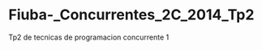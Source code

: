 Fiuba-_Concurrentes_2C_2014_Tp2
===============================

Tp2 de tecnicas de programacion concurrente 1
